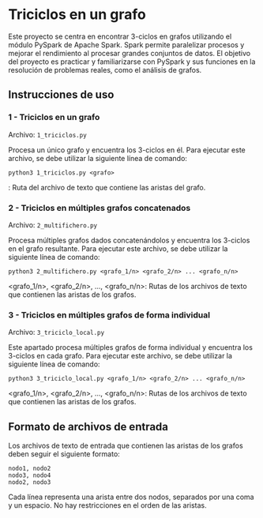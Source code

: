# Triciclos en un grafo

Este proyecto se centra en encontrar 3-ciclos en grafos utilizando el módulo PySpark de Apache Spark. Spark permite paralelizar procesos y mejorar el rendimiento al procesar grandes conjuntos de datos. El objetivo del proyecto es practicar y familiarizarse con PySpark y sus funciones en la resolución de problemas reales, como el análisis de grafos.

## Instrucciones de uso

### 1 - Triciclos en un grafo

Archivo: `1_triciclos.py`

Procesa un único grafo y encuentra los 3-ciclos en él. Para ejecutar este archivo, se debe utilizar la siguiente línea de comando:

```
python3 1_triciclos.py <grafo>
```

<grafo>: Ruta del archivo de texto que contiene las aristas del grafo.

### 2 - Triciclos en múltiples grafos concatenados

Archivo: `2_multifichero.py`

Procesa múltiples grafos dados concatenándolos y encuentra los 3-ciclos en el grafo resultante. Para ejecutar este archivo, se debe utilizar la siguiente línea de comando:

```
python3 2_multifichero.py <grafo_1/n> <grafo_2/n> ... <grafo_n/n>
```

<grafo_1/n>, <grafo_2/n>, ..., <grafo_n/n>: Rutas de los archivos de texto que contienen las aristas de los grafos.

### 3 - Triciclos en múltiples grafos de forma individual

Archivo: `3_triciclo_local.py`

Este apartado procesa múltiples grafos de forma individual y encuentra los 3-ciclos en cada grafo. Para ejecutar este archivo, se debe utilizar la siguiente línea de comando:

```
python3 3_triciclo_local.py <grafo_1/n> <grafo_2/n> ... <grafo_n/n>
```
  
<grafo_1/n>, <grafo_2/n>, ..., <grafo_n/n>: Rutas de los archivos de texto que contienen las aristas de los grafos.
  
  
## Formato de archivos de entrada

Los archivos de texto de entrada que contienen las aristas de los grafos deben seguir el siguiente formato:


```
nodo1, nodo2
nodo3, nodo4
nodo2, nodo3
```

Cada línea representa una arista entre dos nodos, separados por una coma y un espacio. No hay restricciones en el orden de las aristas.
